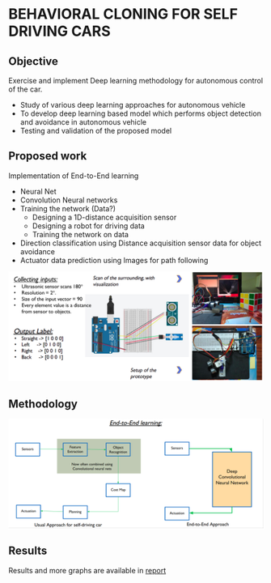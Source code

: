 # BEHAVIORAL CLONING FOR SELF DRIVING CARS

## Objective
Exercise and implement Deep learning
methodology for autonomous control of the car.
<ul>
  <li>Study of various deep learning approaches for
autonomous vehicle</li>
  <li>To develop deep learning based model which performs
object detection and avoidance in autonomous vehicle</li>
  <li>Testing and validation of the proposed model</li>
</ul>

## Proposed work
Implementation of End-to-End learning


<ul>
  <li>Neural Net</li>
  <li>Convolution Neural networks</li>
  <li>Training the network (Data?)
    <ul>
      <li>Designing a 1D-distance acquisition sensor</li>
      <li>Designing a robot for driving data</li>
      <li>Training the network on data</li>
    </ul>
  </li>
  <li>Direction classification using Distance acquisition sensor data for object avoidance</li>
  <li>Actuator data prediction using Images for path following</li>
</ul>

![Proposed Work](imgs/proposed_work.png)


## Methodology
![Methodology](imgs/method.png)

## Results
Results and more graphs are available in [report](./report.pdf)